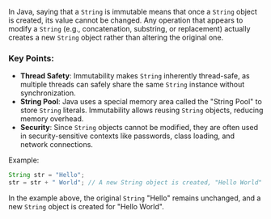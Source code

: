 In Java, saying that a `String` is immutable means that once a `String` object is created, its value cannot be changed. Any operation that appears to modify a `String` (e.g., concatenation, substring, or replacement) actually creates a new `String` object rather than altering the original one.

### Key Points:
- **Thread Safety**: Immutability makes `String` inherently thread-safe, as multiple threads can safely share the same `String` instance without synchronization.
- **String Pool**: Java uses a special memory area called the "String Pool" to store `String` literals. Immutability allows reusing `String` objects, reducing memory overhead.
- **Security**: Since `String` objects cannot be modified, they are often used in security-sensitive contexts like passwords, class loading, and network connections.

Example:
```java
String str = "Hello";
str = str + " World"; // A new String object is created, "Hello World"
```
In the example above, the original `String` "Hello" remains unchanged, and a new `String` object is created for "Hello World".
